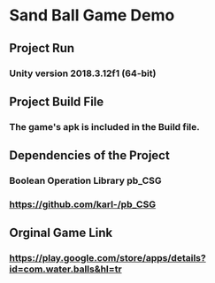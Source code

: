 # Sand Ball Game Demo
## Project Run
###  Unity version 2018.3.12f1 (64-bit)
## Project Build File
### The game's apk is included in the Build file.
## Dependencies of the Project
### Boolean Operation Library pb_CSG
### https://github.com/karl-/pb_CSG
## Orginal Game Link
### https://play.google.com/store/apps/details?id=com.water.balls&hl=tr


